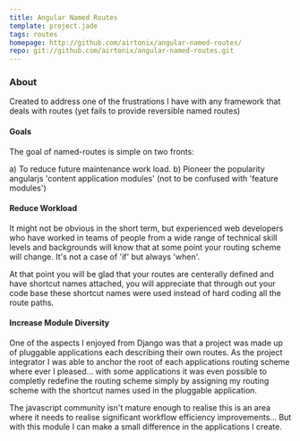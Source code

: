 ```yaml
---
title: Angular Named Routes
template: project.jade
tags: routes
homepage: http://github.com/airtonix/angular-named-routes/
repo: git://github.com/airtonix/angular-named-routes.git
---
```


### About

Created to address one of the frustrations I have with any framework that deals with routes (yet fails to provide reversible named routes)

#### Goals

The goal of named-routes is simple on two fronts:

a) To reduce future maintenance work load.
b) Pioneer the popularity angularjs 'content application modules' (not to be confused with 'feature modules')

#### Reduce Workload

It might not be obvious in the short term, but experienced web developers who have worked in teams of people from a wide range of technical skill levels and backgrounds will know that at some point your routing scheme will change. It's not a case of 'if' but always 'when'.

At that point you will be glad that your routes are centerally defined and have shortcut names attached, you will appreciate that through out your code base these shortcut names were used instead of hard coding all the route paths.

#### Increase Module Diversity

One of the aspects I enjoyed from Django was that a project was made up of pluggable applications each describing their own routes. As the project integrator I was able to anchor the root of each applications routing scheme where ever I pleased... with some applications it was even possible to completly redefine the routing scheme simply by assigning my routing scheme with the shortcut names used in the pluggable application.

The javascript community isn't mature enough to realise this is an area where it needs to realise significant workflow efficiency improvements... But with this module I can make a small difference in the applications I create.
